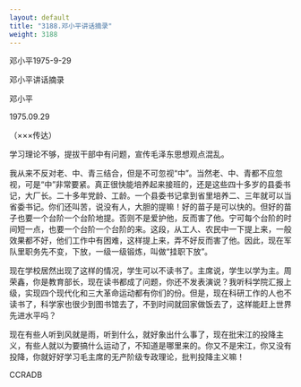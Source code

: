 ```yaml
---
layout: default
title: "3188.邓小平讲话摘录"
weight: 3188
---
```


邓小平1975-9-29

邓小平讲话摘录

邓小平

1975.09.29

（×××传达）

学习理论不够，提拔干部中有问题，宣传毛泽东思想观点混乱。

我从来不反对老、中、青三结合，但是不可忽视“中”。当然老、中、青都不应忽视，可是“中”非常要紧。真正很快能培养起来接班的，还是这些四十多岁的县委书记，大厂长。二十多年党龄、工龄。一个县委书记拿到省里培养二、三年就可以当省委书记。你们还叫苦，说没有人，大胆的提嘛！好的苗子是可以快的。但好的苗子也要一个台阶一个台阶地提。否则不是爱护他，反而害了他。宁可每个台阶的时间短一点，也要一个台阶一个台阶的来。这段，从工人、农民中一下提上来，一般效果都不好，他们工作中有困难，这样提上来，弄不好反而害了他。因此，现在军队里职务先不变，下放，一级一级锻炼，叫做“挂职下放”。

现在学校居然出现了这样的情况，学生可以不读书了。主席说，学生以学为主。周荣鑫，你是教育部长，现在读书都成了问题，你还不发表演说？我听科学院汇报上级，实现四个现代化和三大革命运动都有你们的份。但是，现在科研工作的人也不读书了，科学家也很少到图书馆去了，不到时间就回家做饭去了，这样能赶上世界先进水平吗？

现在有些人听到风就是雨，听到什么，就好象出什么事了，现在批宋江的投降主义，有些人就以为要搞什么运动了，不知道是哪里来的。你又不是宋江，你又没有投降，你就好好学习毛主席的无产阶级专政理论，批判投降主义嘛！

CCRADB

